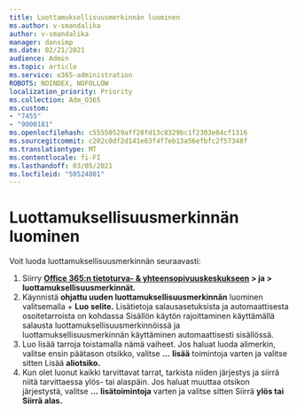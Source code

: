 ```yaml
---
title: Luottamuksellisuusmerkinnän luominen
ms.author: v-smandalika
author: v-smandalika
manager: dansimp
ms.date: 02/21/2021
audience: Admin
ms.topic: article
ms.service: o365-administration
ROBOTS: NOINDEX, NOFOLLOW
localization_priority: Priority
ms.collection: Adm_O365
ms.custom:
- "7455"
- "9000181"
ms.openlocfilehash: c55550529aff28fd13c8329bc1f2303e04cf1316
ms.sourcegitcommit: c202c0df2d141e63f4f7eb13a56efbfc2f57348f
ms.translationtype: MT
ms.contentlocale: fi-FI
ms.lasthandoff: 03/05/2021
ms.locfileid: "50524801"
---
```

# <a name="create-a-sensitivity-label"></a>Luottamuksellisuusmerkinnän luominen

Voit luoda luottamuksellisuusmerkinnän seuraavasti:

1. Siirry **[Office 365:n tietoturva- & yhteensopivuuskeskukseen](https://sip.protection.office.com/) > ja > luottamuksellisuusmerkinnät.**
2. Käynnistä **ohjattu uuden luottamuksellisuusmerkinnän** luominen valitsemalla + **Luo selite.** Lisätietoja salausasetuksista ja automaattisesta osoitetarroista on kohdassa Sisällön käytön [](https://docs.microsoft.com/microsoft-365/compliance/apply-sensitivity-label-automatically)rajoittaminen käyttämällä salausta luottamuksellisuusmerkinnöissä ja luottamuksellisuusmerkinnän käyttäminen automaattisesti sisällössä. [](https://docs.microsoft.com/microsoft-365/compliance/encryption-sensitivity-labels)
3. Luo lisää tarroja toistamalla nämä vaiheet. Jos haluat luoda alimerkin, valitse ensin päätason otsikko, valitse **...** **lisää** toimintoja varten ja valitse sitten Lisää **aliotsiko.**
4. Kun olet luonut kaikki tarvittavat tarrat, tarkista niiden järjestys ja siirrä niitä tarvittaessa ylös- tai alaspäin. Jos haluat muuttaa otsikon järjestystä, valitse **...** **lisätoimintoja** varten ja valitse sitten Siirrä **ylös tai** **Siirrä alas.** 
